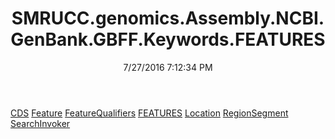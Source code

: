 ﻿---
title: SMRUCC.genomics.Assembly.NCBI.GenBank.GBFF.Keywords.FEATURES
date: 7/27/2016 7:12:34 PM
---

[CDS](T-SMRUCC.genomics.Assembly.NCBI.GenBank.GBFF.Keywords.FEATURES.CDS.html)
[Feature](T-SMRUCC.genomics.Assembly.NCBI.GenBank.GBFF.Keywords.FEATURES.Feature.html)
[FeatureQualifiers](T-SMRUCC.genomics.Assembly.NCBI.GenBank.GBFF.Keywords.FEATURES.FeatureQualifiers.html)
[FEATURES](T-SMRUCC.genomics.Assembly.NCBI.GenBank.GBFF.Keywords.FEATURES.FEATURES.html)
[Location](T-SMRUCC.genomics.Assembly.NCBI.GenBank.GBFF.Keywords.FEATURES.Location.html)
[RegionSegment](T-SMRUCC.genomics.Assembly.NCBI.GenBank.GBFF.Keywords.FEATURES.RegionSegment.html)
[SearchInvoker](T-SMRUCC.genomics.Assembly.NCBI.GenBank.GBFF.Keywords.FEATURES.SearchInvoker.html)
